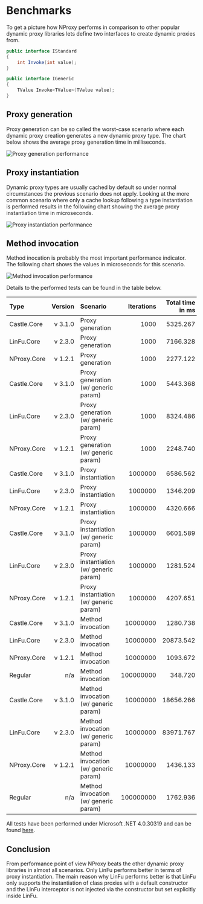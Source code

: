 ﻿# Benchmarks

To get a picture how NProxy performs in comparison to other popular dynamic proxy libraries lets
define two interfaces to create dynamic proxies from.

```csharp
public interface IStandard
{
    int Invoke(int value);
}

public interface IGeneric
{
    TValue Invoke<TValue>(TValue value);
}
```

## Proxy generation

Proxy generation can be so called the worst-case scenario where each dynamic proxy creation
generates a new dynamic proxy type. The chart below shows the average proxy generation time in
milliseconds.

![Proxy generation performance](https://raw.github.com/mtamme/NProxy/master/Documentation/ProxyGeneration.png "Proxy generation performance")

## Proxy instantiation

Dynamic proxy types are usually cached by default so under normal circumstances the previous scenario does not apply.
Looking at the more common scenario where only a cache lookup following a type instantiation is performed results
in the following chart showing the average proxy instantiation time in microseconds.

![Proxy instantiation performance](https://raw.github.com/mtamme/NProxy/master/Documentation/ProxyInstantiation.png "Proxy instantiation performance")

## Method invocation

Method inocation is probably the most important performance indicator. The following chart shows
the values in microseconds for this scenario.

![Method invocation performance](https://raw.github.com/mtamme/NProxy/master/Documentation/MethodInvocation.png "Method invocation performance")

Details to the performed tests can be found in the table below.

| Type      | Version | Scenario                             | Iterations | Total time in ms | Average time in µs |
|:----------|--------:|:-------------------------------------|-----------:|-----------------:|-------------------:|
|Castle.Core|  v 3.1.0|Proxy generation                      |        1000|          5325.267|            5325.267|
|LinFu.Core |  v 2.3.0|Proxy generation                      |        1000|          7166.328|            7166.328|
|NProxy.Core|  v 1.2.1|Proxy generation                      |        1000|          2277.122|            2277.122|
|Castle.Core|  v 3.1.0|Proxy generation (w/ generic param)   |        1000|          5443.368|            5443.368|
|LinFu.Core |  v 2.3.0|Proxy generation (w/ generic param)   |        1000|          8324.486|            8324.486|
|NProxy.Core|  v 1.2.1|Proxy generation (w/ generic param)   |        1000|          2248.740|            2248.740|
|Castle.Core|  v 3.1.0|Proxy instantiation                   |     1000000|          6586.562|               6.587|
|LinFu.Core |  v 2.3.0|Proxy instantiation                   |     1000000|          1346.209|               1.346|
|NProxy.Core|  v 1.2.1|Proxy instantiation                   |     1000000|          4320.666|               4.321|
|Castle.Core|  v 3.1.0|Proxy instantiation (w/ generic param)|     1000000|          6601.589|               6.602|
|LinFu.Core |  v 2.3.0|Proxy instantiation (w/ generic param)|     1000000|          1281.524|               1.282|
|NProxy.Core|  v 1.2.1|Proxy instantiation (w/ generic param)|     1000000|          4207.651|               4.208|
|Castle.Core|  v 3.1.0|Method invocation                     |    10000000|          1280.738|               0.128|
|LinFu.Core |  v 2.3.0|Method invocation                     |    10000000|         20873.542|               2.087|
|NProxy.Core|  v 1.2.1|Method invocation                     |    10000000|          1093.672|               0.109|
|Regular    |      n/a|Method invocation                     |   100000000|           348.720|               0.003|
|Castle.Core|  v 3.1.0|Method invocation (w/ generic param)  |    10000000|         18656.266|               1.866|
|LinFu.Core |  v 2.3.0|Method invocation (w/ generic param)  |    10000000|         83971.767|               8.397|
|NProxy.Core|  v 1.2.1|Method invocation (w/ generic param)  |    10000000|          1436.133|               0.144|
|Regular    |      n/a|Method invocation (w/ generic param)  |   100000000|          1762.936|               0.018|

All tests have been performed under Microsoft .NET 4.0.30319 and can be found [here](https://github.com/mtamme/NProxy/tree/master/Source/Test/NProxy.Core.Benchmark/).

## Conclusion

From performance point of view NProxy beats the other dynamic proxy libraries in almost all scenarios. Only LinFu performs better
in terms of proxy instantiation. The main reason why LinFu performs better is that LinFu only supports the instantiation of class proxies
with a default constructor and the LinFu interceptor is not injected via the constructor but set explicitly inside LinFu.